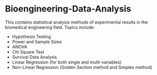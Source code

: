 # Bioengineering-Data-Analysis

This contains statistical analysis methods of experimental results in the biomedical engineering field.
Topics include:
- Hypothesis Testing
- Power and Sample Sizes
- ANOVA
- Chi Square Test
- Survival Data Analysis
- Linear Regression (for both single and multi-variables)
- Non-Linear Regression (Golden Section method and Simplex method)
